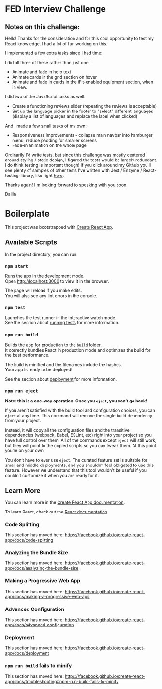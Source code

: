 # FED Interview Challenge 

## Notes on this challenge:

Hello! Thanks for the consideration and for this cool opportunity to test my React knowledge. I had a lot of fun working on this.
 
I implemented a few extra tasks since I had time:

  I did all three of these rather than just one:
  * Animate and fade in hero text
  * Animate cards in the grid section on hover
  * Animate and fade in cards in the iFit-enabled equipment section, when in view.
    
  I did two of the JavaScript tasks as well:
  * Create a functioning reviews slider (repeating the reviews is acceptable)
  * Set up the language picker in the footer to "select" different languages (display a list of languages and replace the label when clicked)
    
  And I made a few small tasks of my own:
  * Responsiveness improvements - collapse main navbar into hamburger menu, reduce padding for smaller screens
  * Fade-in animation on the whole page

Ordinarily I'd write tests, but since this challenge was mostly centered around styling / static design, I figured the tests would be largely redundant. I do think testing is important though! If you click around my Github you'll see plenty of samples of other tests I've written with Jest / Enzyme / React-testing-library, like right [here](https://github.com/dallinw/react-code-test/blob/master/src/App.test.tsx).

Thanks again! I'm looking forward to speaking with you soon.

Dallin


# Boilerplate

This project was bootstrapped with [Create React App](https://github.com/facebook/create-react-app).

## Available Scripts

In the project directory, you can run:

### `npm start`

Runs the app in the development mode.<br />
Open [http://localhost:3000](http://localhost:3000) to view it in the browser.

The page will reload if you make edits.<br />
You will also see any lint errors in the console.

### `npm test`

Launches the test runner in the interactive watch mode.<br />
See the section about [running tests](https://facebook.github.io/create-react-app/docs/running-tests) for more information.

### `npm run build`

Builds the app for production to the `build` folder.<br />
It correctly bundles React in production mode and optimizes the build for the best performance.

The build is minified and the filenames include the hashes.<br />
Your app is ready to be deployed!

See the section about [deployment](https://facebook.github.io/create-react-app/docs/deployment) for more information.

### `npm run eject`

**Note: this is a one-way operation. Once you `eject`, you can’t go back!**

If you aren’t satisfied with the build tool and configuration choices, you can `eject` at any time. This command will remove the single build dependency from your project.

Instead, it will copy all the configuration files and the transitive dependencies (webpack, Babel, ESLint, etc) right into your project so you have full control over them. All of the commands except `eject` will still work, but they will point to the copied scripts so you can tweak them. At this point you’re on your own.

You don’t have to ever use `eject`. The curated feature set is suitable for small and middle deployments, and you shouldn’t feel obligated to use this feature. However we understand that this tool wouldn’t be useful if you couldn’t customize it when you are ready for it.

## Learn More

You can learn more in the [Create React App documentation](https://facebook.github.io/create-react-app/docs/getting-started).

To learn React, check out the [React documentation](https://reactjs.org/).

### Code Splitting

This section has moved here: https://facebook.github.io/create-react-app/docs/code-splitting

### Analyzing the Bundle Size

This section has moved here: https://facebook.github.io/create-react-app/docs/analyzing-the-bundle-size

### Making a Progressive Web App

This section has moved here: https://facebook.github.io/create-react-app/docs/making-a-progressive-web-app

### Advanced Configuration

This section has moved here: https://facebook.github.io/create-react-app/docs/advanced-configuration

### Deployment

This section has moved here: https://facebook.github.io/create-react-app/docs/deployment

### `npm run build` fails to minify

This section has moved here: https://facebook.github.io/create-react-app/docs/troubleshooting#npm-run-build-fails-to-minify
